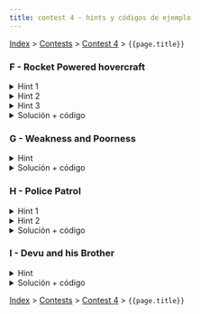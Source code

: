 ```yaml
---
title: contest 4 - hints y códigos de ejemplo
---
```


[Index](../index) > [Contests](../contests) > [Contest 4](../contests#contest-4) > ```{{page.title}}```

### F - Rocket Powered hovercraft
<details> 
  <summary>Hint 1</summary>
  Este es un poblema difícil que ocupa varios elementos de geometría, para llegar a la solución es necesario notar distintos detalles. En primer lugar, después de un poco de análisis se puede llegar a que cualquier solución óptima que ocupe algún giro, debe comenzar girando, de lo contrario siempre es posible demostrar que esta solución no es la óptima.
</details>
<details> 
  <summary>Hint 2</summary>
  Tomando lo anterior en cuenta podemos separar una trayectoria en 3 etapas. Sólo giro, giro y traslación (movimiento circular uniforme), y sólo traslación. Podemos notar que dado un giro inicial, sólo habrá a lo más una configuración de las siguientes 2 etapas que conllevan llegar al punto deseado.
</details>
<details> 
  <summary>Hint 3</summary>
  Dado un ángulo de giro inicial hay muchas formas de calcular el tiempo que este nos determina, para poder calcularlo noten que si dejamos de girar es necesario estar en una dirección que con sólo avanzar nos lleve al punto final. Tomando esto en cuenta podemos calcular el ángulo necesario a girar en la 2a etapa (giro y traslación) para quedar mirando al punto de destino. Para esto pueden usar herramientas de trigonometría respecto al centro del giro (Para esto basta notar que el radio de giro siempre será v / w).
</details>
<details> 
  <summary>Solución + código</summary>
  Si consideramos todo lo anterior, para resolver el problema nos basta realizar una búsqueda ternaria sobre todos los valores del giro inicial y decidir a partir del tiempo total que este nos determina, notar que sólo necesitamos considerar valores de giro a que a lo más nos lleven al ángulo inicial del punto a destino.
  <a href="https://github.com/BenjaminRubio/CompetitiveProgramming/blob/master/Problems/Kattis/RocketPoweredHovercraft.cpp">Código de ejemplo</a>
</details>

### G - Weakness and Poorness
<details> 
  <summary>Hint</summary>
  Nos piden calcular el x que minimice el máximo de los valores absolutos de sumas por intervalos en el arreglo, esto se reduce a calcular el máximo entre las sumas positivas y las sumas negativas. Para calcular por ejemplo las sumas positivas basta recorrer un arreglo linealmente y para cada i almacenar la mayor suma positiva continua que termina en i, el máximo de las sumas positivas por intervalo corresponderá al mayor numero almacenado.
  </details>
<details>
  <summary>Solución + código</summary>
  Nos podemos fijar que para un x muy pequeño o muy grande el valor buscado aumenta, por lo que debemos buscar un punto intermedio, esto lo podemos hacer con búsqueda ternaria. Intentamos con valores de x entre -10000 y 10000 por los lámites del problema y para comparar los valores intermedios e la búsqueda calculamos weakness para ese valor en particular usando el hint. Para adaptar el hint a sumas negativas simplemente se puede usar el inverso de los valores del arreglo luego de restar x.
  <a href="https://github.com/BenjaminRubio/CompetitiveProgramming/blob/master/Problems/Codeforces/WeaknessAndPoorness.cpp">Código de ejemplo</a>
</details>

### H - Police Patrol
<details> 
  <summary>Hint 1</summary>
  Se puede probar que la minima distancia a recorrer puede ser alcanzada situando la estación en la posición de algún criminal.
</details>
<details> 
  <summary>Hint 2</summary>
  Dada una posición de la estación de policía podemos calcular la distancia necesaria a recorrer tomando grupos de a lo más m criminales desde los extremos, este grupo contribuirá a la distancia total 2 veces la distancia del más lejando de ellos a la estación.
</details>
<details> 
  <summary>Solución + código</summary>
  Podemos hacer una búsqueda ternaria entera sobre los índices de las posiciones de los criminales, ya que podemos alcanzar el óptimo tomando el cuenta el hint 1. Para cada posición en la búsqueda calculamos la distancia total que requiere usando lo expresado en el hint 2.
  <a href="https://github.com/BenjaminRubio/CompetitiveProgramming/blob/master/Problems/Codeforces/PolicePatrol.cpp">Código de ejemplo</a>
</details>

### I - Devu and his Brother
<details> 
  <summary>Hint</summary>
  Notar que es fácil calcular la cantidad de pasos necesarios para hacer que el maximo de B se menor o igual a x y el minimo de A sea mayor o igual a x.
</details>
<details> 
  <summary>Solución + código</summary>
  Podemos haver una búsqueda ternaria entera sobre los posibles valores que separan a ambos arreglos, para calcular la cantidad de pasos necesarios para hacer que ese sea el separados es suficiente hacer pasadas lineales sobre los arreglos y calcular los pasos necesarios para arreglar las entradas que se salgan del borde definido por x.
  <a href="https://github.com/BenjaminRubio/CompetitiveProgramming/blob/master/Problems/Codeforces/DevuAndHisBrother.cpp">Código de ejemplo</a>
</details>

<!-- <details> 
  <summary>Hint</summary>   
</details>
<details> 
  <summary>Solución + código</summary>
  <a href="">Código de ejemplo</a>
</details> -->

[Index](../index) > [Contests](../contests) > [Contest 4](../contests#contest-4) > ```{{page.title}}```

